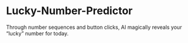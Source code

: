 # Lucky-Number-Predictor
Through number sequences and button clicks, AI magically reveals your “lucky” number for today.
